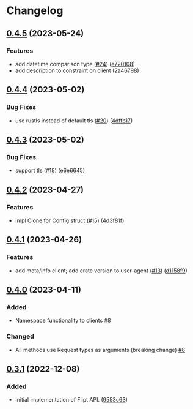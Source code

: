 # Changelog

## [0.4.5](https://github.com/flipt-io/flipt-rust/compare/flipt-v0.4.4...flipt-v0.4.5) (2023-05-24)


### Features

* add datetime comparison type ([#24](https://github.com/flipt-io/flipt-rust/issues/24)) ([e720108](https://github.com/flipt-io/flipt-rust/commit/e720108bcac2e9c7c3aac817a02722a3b7bf6b8c))
* add description to constraint on client ([2a46798](https://github.com/flipt-io/flipt-rust/commit/2a46798105e4459c806f5a9e34e7728d2e8c7d58))

## [0.4.4](https://github.com/flipt-io/flipt-rust/compare/flipt-v0.4.3...flipt-v0.4.4) (2023-05-02)


### Bug Fixes

* use rustls instead of default tls ([#20](https://github.com/flipt-io/flipt-rust/issues/20)) ([4dffb17](https://github.com/flipt-io/flipt-rust/commit/4dffb17bb21bf455b1b08b3e2554492ae768b8ce))

## [0.4.3](https://github.com/flipt-io/flipt-rust/compare/flipt-v0.4.2...flipt-v0.4.3) (2023-05-02)


### Bug Fixes

* support tls ([#18](https://github.com/flipt-io/flipt-rust/issues/18)) ([e6e6645](https://github.com/flipt-io/flipt-rust/commit/e6e6645b3ca4684512ebf578f5283c986d97809e))

## [0.4.2](https://github.com/flipt-io/flipt-rust/compare/flipt-v0.4.1...flipt-v0.4.2) (2023-04-27)


### Features

* impl Clone for Config struct ([#15](https://github.com/flipt-io/flipt-rust/issues/15)) ([4d3f81f](https://github.com/flipt-io/flipt-rust/commit/4d3f81f4ceb1b043e7802d88db26b80f5df77781))

## [0.4.1](https://github.com/flipt-io/flipt-rust/compare/flipt-v0.4.0...flipt-v0.4.1) (2023-04-26)


### Features

* add meta/info client; add crate version to user-agent ([#13](https://github.com/flipt-io/flipt-rust/issues/13)) ([d1158f9](https://github.com/flipt-io/flipt-rust/commit/d1158f93267ea18efc525e26efa06dc8f594de1a))

## [0.4.0](https://github.com/flipt-io/flipt-rust/compare/flipt-v0.3.1...flipt-v0.4.0) (2023-04-11)

### Added

* Namespace functionality to clients [#8](https://github.com/flipt-io/flipt-rust/pull/8)

### Changed

* All methods use Request types as arguments (breaking change) [#8](https://github.com/flipt-io/flipt-rust/pull/8)

## [0.3.1](https://github.com/flipt-io/flipt-rust/compare/flipt-v0.3.0...flipt-v0.3.1) (2022-12-08)


### Added

* Initial implementation of Flipt API. ([9553c63](https://github.com/flipt-io/flipt-rust/commit/9553c630cc2fb8d7bae9eb2cd037b31aad8f2012))
